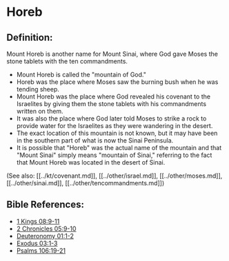 # Horeb #

## Definition: ##

Mount Horeb is another name for Mount Sinai, where God gave Moses the stone tablets with the ten commandments.

* Mount Horeb is called the "mountain of God."
* Horeb was the place where Moses saw the burning bush when he was tending sheep.
* Mount Horeb was the place where God revealed his covenant to the Israelites by giving them the stone tablets with his commandments written on them.
* It was also the place where God later told Moses to strike a rock to provide water for the Israelites as they were wandering in the desert.
* The exact location of this mountain is not known, but it may  have been in the southern part of what is now the Sinai Peninsula.
* It is possible that "Horeb" was the actual name of the mountain and that "Mount Sinai" simply means "mountain of Sinai," referring to the fact that Mount Horeb was located in the desert of Sinai.

(See also: [[../kt/covenant.md]], [[../other/israel.md]], [[../other/moses.md]], [[../other/sinai.md]], [[../other/tencommandments.md]])

## Bible References: ##

* [1 Kings 08:9-11](en/tn/1ki/help/08/09)
* [2 Chronicles 05:9-10](en/tn/2ch/help/05/09)
* [Deuteronomy 01:1-2](en/tn/deu/help/01/01)
* [Exodus 03:1-3](en/tn/exo/help/03/01)
* [Psalms 106:19-21](en/tn/psa/help/106/19)